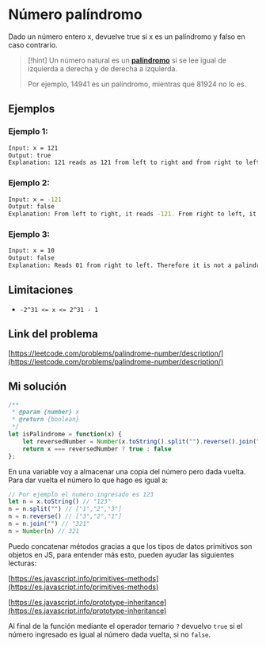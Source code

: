 # Número palíndromo

Dado un número entero x, devuelve true si x es un palíndromo y falso en caso contrario.

> [!hint] 
> Un número natural es un [**palíndromo**](http://es.wikipedia.org/wiki/Pal%C3%ADndromo) si se lee igual de izquierda a derecha y de derecha a izquierda.
> 
> Por ejemplo, 14941 es un palíndromo, mientras que 81924 no lo es.

## Ejemplos

### Ejemplo 1:

```bash
Input: x = 121
Output: true
Explanation: 121 reads as 121 from left to right and from right to left.
```

### Ejemplo 2:

```bash
Input: x = -121
Output: false
Explanation: From left to right, it reads -121. From right to left, it becomes 121-. Therefore it is not a palindrome.
```

### Ejemplo 3:

```bash
Input: x = 10
Output: false
Explanation: Reads 01 from right to left. Therefore it is not a palindrome.
```

## Limitaciones

-   `-2^31 <= x <= 2^31 - 1`

## Link del problema

[https://leetcode.com/problems/palindrome-number/description/](https://leetcode.com/problems/palindrome-number/description/)

## Mi solución

```js
/**
 * @param {number} x
 * @return {boolean}
 */
let isPalindrome = function(x) {
    let reversedNumber = Number(x.toString().split("").reverse().join(""))
    return x === reversedNumber ? true : false
};
```

En una variable voy a almacenar una copia del número pero dada vuelta.  
Para dar vuelta el número lo que hago es igual a:

```js
// Por ejemplo el numero ingresado es 123
let n = x.toString() // "123"
n = n.split("") // ["1","2","3"]
n = n.reverse() // ["3","2","1"]
n = n.join("") // "321"
n = Number(n) // 321
```

Puedo concatenar métodos gracias a que los tipos de datos primitivos son objetos en JS, para entender más esto, pueden ayudar las siguientes lecturas:

[https://es.javascript.info/primitives-methods](https://es.javascript.info/primitives-methods)

[https://es.javascript.info/prototype-inheritance](https://es.javascript.info/prototype-inheritance)

Al final de la función mediante el operador ternario `?` devuelvo `true` si el número ingresado es igual al número dada vuelta, si no `false`.